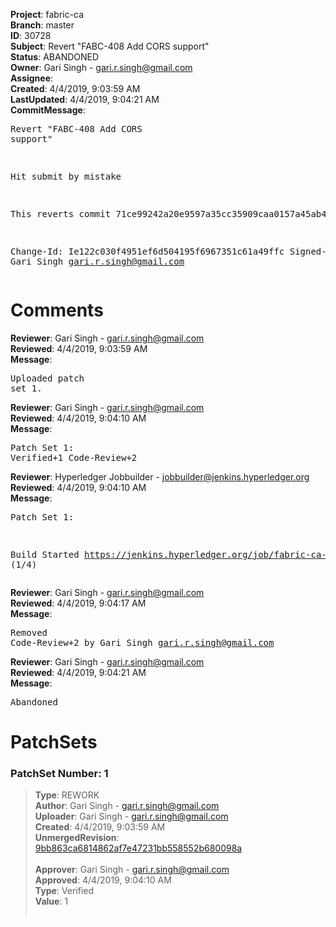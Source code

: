 <strong>Project</strong>: fabric-ca<br><strong>Branch</strong>: master<br><strong>ID</strong>: 30728<br><strong>Subject</strong>: Revert "FABC-408 Add CORS support"<br><strong>Status</strong>: ABANDONED<br><strong>Owner</strong>: Gari Singh - gari.r.singh@gmail.com<br><strong>Assignee</strong>:<br><strong>Created</strong>: 4/4/2019, 9:03:59 AM<br><strong>LastUpdated</strong>: 4/4/2019, 9:04:21 AM<br><strong>CommitMessage</strong>:<br><pre>Revert "FABC-408 Add CORS support"

Hit submit by mistake

This reverts commit 71ce99242a20e9597a35cc35909caa0157a45ab4.

Change-Id: Ie122c030f4951ef6d504195f6967351c61a49ffc
Signed-off-by: Gari Singh <gari.r.singh@gmail.com>
</pre><h1>Comments</h1><strong>Reviewer</strong>: Gari Singh - gari.r.singh@gmail.com<br><strong>Reviewed</strong>: 4/4/2019, 9:03:59 AM<br><strong>Message</strong>: <pre>Uploaded patch set 1.</pre><strong>Reviewer</strong>: Gari Singh - gari.r.singh@gmail.com<br><strong>Reviewed</strong>: 4/4/2019, 9:04:10 AM<br><strong>Message</strong>: <pre>Patch Set 1: Verified+1 Code-Review+2</pre><strong>Reviewer</strong>: Hyperledger Jobbuilder - jobbuilder@jenkins.hyperledger.org<br><strong>Reviewed</strong>: 4/4/2019, 9:04:10 AM<br><strong>Message</strong>: <pre>Patch Set 1:

Build Started https://jenkins.hyperledger.org/job/fabric-ca-verify-s390x/3831/ (1/4)</pre><strong>Reviewer</strong>: Gari Singh - gari.r.singh@gmail.com<br><strong>Reviewed</strong>: 4/4/2019, 9:04:17 AM<br><strong>Message</strong>: <pre>Removed Code-Review+2 by Gari Singh <gari.r.singh@gmail.com>
</pre><strong>Reviewer</strong>: Gari Singh - gari.r.singh@gmail.com<br><strong>Reviewed</strong>: 4/4/2019, 9:04:21 AM<br><strong>Message</strong>: <pre>Abandoned</pre><h1>PatchSets</h1><h3>PatchSet Number: 1</h3><blockquote><strong>Type</strong>: REWORK<br><strong>Author</strong>: Gari Singh - gari.r.singh@gmail.com<br><strong>Uploader</strong>: Gari Singh - gari.r.singh@gmail.com<br><strong>Created</strong>: 4/4/2019, 9:03:59 AM<br><strong>UnmergedRevision</strong>: [9bb863ca6814862af7e47231bb558552b680098a](https://github.com/hyperledger-gerrit-archive/fabric-ca/commit/9bb863ca6814862af7e47231bb558552b680098a)<br><br><strong>Approver</strong>: Gari Singh - gari.r.singh@gmail.com<br><strong>Approved</strong>: 4/4/2019, 9:04:10 AM<br><strong>Type</strong>: Verified<br><strong>Value</strong>: 1<br><br></blockquote>